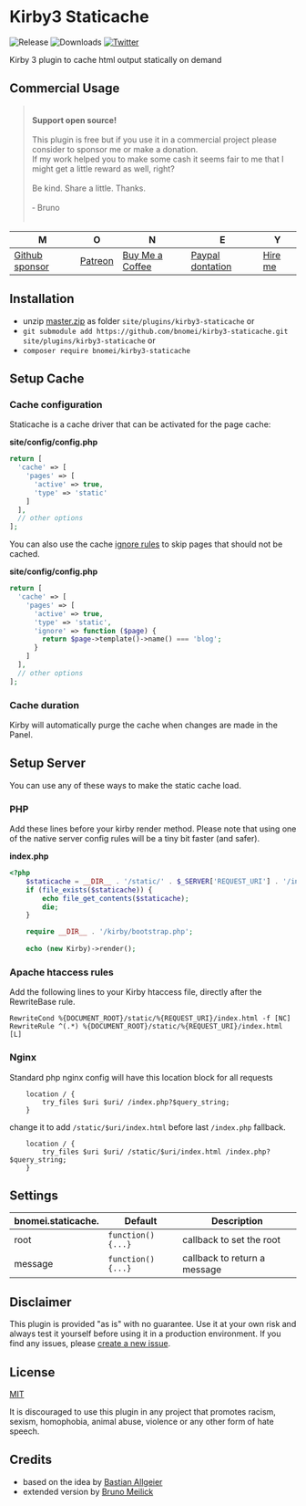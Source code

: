 # Kirby3 Staticache

![Release](https://flat.badgen.net/packagist/v/bnomei/kirby3-staticache?color=ae81ff)
![Downloads](https://flat.badgen.net/packagist/dt/bnomei/kirby3-staticache?color=272822)
[![Twitter](https://flat.badgen.net/badge/twitter/bnomei?color=66d9ef)](https://twitter.com/bnomei)

Kirby 3 plugin to cache html output statically on demand

## Commercial Usage

> <br>
> <b>Support open source!</b><br><br>
> This plugin is free but if you use it in a commercial project please consider to sponsor me or make a donation.<br>
> If my work helped you to make some cash it seems fair to me that I might get a little reward as well, right?<br><br>
> Be kind. Share a little. Thanks.<br><br>
> &dash; Bruno<br>
> &nbsp; 

| M | O | N | E | Y |
|---|----|---|---|---|
| [Github sponsor](https://github.com/sponsors/bnomei) | [Patreon](https://patreon.com/bnomei) | [Buy Me a Coffee](https://buymeacoff.ee/bnomei) | [Paypal dontation](https://www.paypal.me/bnomei/15) | [Hire me](mailto:b@bnomei.com?subject=Kirby) |

## Installation

- unzip [master.zip](https://github.com/bnomei/kirby3-staticache/archive/master.zip) as folder `site/plugins/kirby3-staticache` or
- `git submodule add https://github.com/bnomei/kirby3-staticache.git site/plugins/kirby3-staticache` or
- `composer require bnomei/kirby3-staticache`


## Setup Cache

### Cache configuration

Staticache is a cache driver that can be activated for the page cache:

**site/config/config.php**
```php
return [
  'cache' => [
    'pages' => [
      'active' => true,
      'type' => 'static'
    ]
  ],
  // other options
];
```

You can also use the cache [ignore rules](https://getkirby.com/docs/guide/cache#caching-pages) to skip pages that should not be cached.

**site/config/config.php**
```php
return [
  'cache' => [
    'pages' => [
      'active' => true,
      'type' => 'static',
      'ignore' => function ($page) {
        return $page->template()->name() === 'blog';
      }
    ]
  ],
  // other options
];
```
### Cache duration

Kirby will automatically purge the cache when changes are made in the Panel.

## Setup Server

You can use any of these ways to make the static cache load.

### PHP

Add these lines before your kirby render method. Please note that using one of the native server config rules will be a tiny bit faster (and safer).

**index.php**
```php
<?php
    $staticache = __DIR__ . '/static/' . $_SERVER['REQUEST_URI'] . '/index.html';
    if (file_exists($staticache)) {
        echo file_get_contents($staticache);
        die;
    }

    require __DIR__ . '/kirby/bootstrap.php';
    
    echo (new Kirby)->render();
```

### Apache htaccess rules

Add the following lines to your Kirby htaccess file, directly after the RewriteBase rule.

```
RewriteCond %{DOCUMENT_ROOT}/static/%{REQUEST_URI}/index.html -f [NC]
RewriteRule ^(.*) %{DOCUMENT_ROOT}/static/%{REQUEST_URI}/index.html [L]
```

### Nginx

Standard php nginx config will have this location block for all requests

```
    location / {
        try_files $uri $uri/ /index.php?$query_string;
    }
```
change it to add `/static/$uri/index.html` before last `/index.php` fallback.

```
    location / {
        try_files $uri $uri/ /static/$uri/index.html /index.php?$query_string;
    }
```

## Settings

| bnomei.staticache. | Default           | Description                  |            
|--------------------|-------------------|------------------------------|
| root               | `function(){...}` | callback to set the root     |
| message            | `function(){...}` | callback to return a message |

## Disclaimer

This plugin is provided "as is" with no guarantee. Use it at your own risk and always test it yourself before using it in a production environment. If you find any issues, please [create a new issue](https://github.com/bnomei/kirby3-recently-modified/issues/new).

## License

[MIT](https://opensource.org/licenses/MIT)

It is discouraged to use this plugin in any project that promotes racism, sexism, homophobia, animal abuse, violence or any other form of hate speech.

## Credits

- based on the idea by [Bastian Allgeier](https://getkirby.com/plugins/getkirby)
- extended version by [Bruno Meilick](https://getkirby.com/plugins/bnomei)
